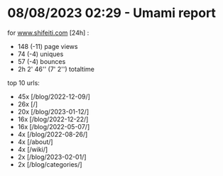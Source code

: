 # 08/08/2023 02:29 - Umami report
for www.shifeiti.com [24h] :

 - 148 (-11) page views
 - 74 (-4) uniques
 - 57 (-4) bounces
 - 2h 2' 46'' (7' 2'') totaltime


top 10 urls:
 - 45x [/blog/2022-12-09/]
 - 26x [/]
 - 20x [/blog/2023-01-12/]
 - 16x [/blog/2022-12-22/]
 - 16x [/blog/2022-05-07/]
 - 4x [/blog/2022-08-26/]
 - 4x [/about/]
 - 4x [/wiki/]
 - 2x [/blog/2023-02-01/]
 - 2x [/blog/categories/]


